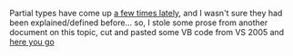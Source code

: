 Partial types have come up [a few times lately](http://www.panopticoncentral.net/archive/2004/07/13/1403.aspx), and I wasn't sure they had been explained/defined before... so, I stole some prose from another document on this topic, cut and pasted some VB code from VS 2005 and [here you go](http://weblogs.asp.net/duncanma/articles/184459.aspx)